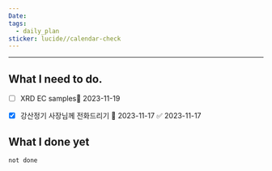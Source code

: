 ```yaml
---
Date: 
tags:
  - daily_plan
sticker: lucide//calendar-check
---
```

---
## What I need to do.

- [ ] XRD EC samples📅 2023-11-19 
- [x] 강산정기 사장님께 전화드리기 📅 2023-11-17 ✅ 2023-11-17



## What I done yet
```tasks
not done
```

